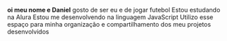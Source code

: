 **oi meu nome e Daniel**
gosto de ser eu
e de jogar futebol
Estou estudando na Alura
Estou me desenvolvendo na linguagem JavaScript
Utilizo esse espaço para minha organização e compartilhamento dos meu projetos desenvolvidos
